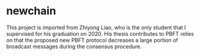 # newchain
This project is imported from Zhiyong Liao, who is the only student that I supervised for his graduation on 2020.
His thesis contributes to PBFT relies on that the proposed new PBFT protocol decreases a large portion of broadcast messages during the consensus procedure.
